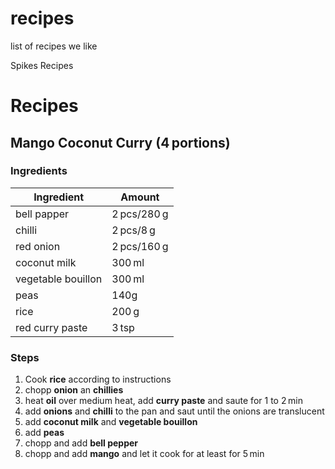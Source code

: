 # recipes
list of recipes we like

 Spikes Recipes  

Recipes
=======

Mango Coconut Curry (4 portions)
--------------------------------

### Ingredients

| Ingredient | Amount |
|-|-|
bell papper | 2 pcs/280 g
chilli | 2 pcs/8 g
red onion | 2 pcs/160 g
coconut milk | 300 ml
vegetable bouillon | 300 ml
peas | 140g
rice | 200 g
red curry paste | 3 tsp

### Steps

1.  Cook **rice** according to instructions
2.  chopp **onion** an **chillies**
3.  heat **oil** over medium heat, add **curry paste** and saute for 1 to 2 min
4.  add **onions** and **chilli** to the pan and saut until the onions are translucent
5.  add **coconut milk** and **vegetable bouillon**
6.  add **peas**
7.  chopp and add **bell pepper**
8.  chopp and add **mango** and let it cook for at least for 5 min
